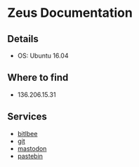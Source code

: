 # Zeus Documentation

## Details

* OS: Ubuntu 16.04

## Where to find

* 136.206.15.31

## Services

* [bitlbee](/services/bitlbee)
* [git](/services/git)
* [mastodon](/services/mastodon)
* [pastebin](/services/paste)